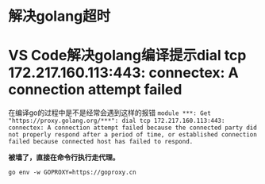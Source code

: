 # 解决golang超时

# VS Code解决golang编译提示dial tcp 172.217.160.113:443: connectex: A connection attempt failed

在编译go的过程中是不是经常会遇到这样的报错
`module ***: Get "https://proxy.golang.org/***": dial tcp 172.217.160.113:443: connectex: A connection attempt failed because the connected party did not properly respond after a period of time, or established connection failed because connected host has failed to respond.`

**被墙了，直接在命令行执行走代理。**

```
go env -w GOPROXY=https://goproxy.cn
```
